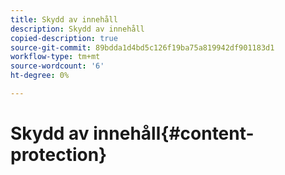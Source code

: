 ```yaml
---
title: Skydd av innehåll
description: Skydd av innehåll
copied-description: true
source-git-commit: 89bdda1d4bd5c126f19ba75a819942df901183d1
workflow-type: tm+mt
source-wordcount: '6'
ht-degree: 0%

---
```



# Skydd av innehåll{#content-protection}

